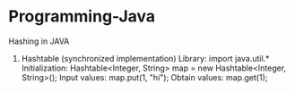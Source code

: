 # Programming-Java
Hashing in JAVA
1) Hashtable (synchronized implementation)
Library: import java.util.*
Initialization: Hashtable<Integer, String> map = new Hashtable<Integer, String>();
Input values:   map.put(1, "hi"); 
Obtain values:  map.get(1);
